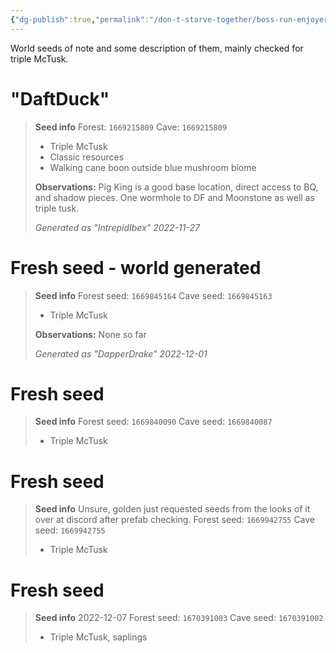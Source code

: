 ```yaml
---
{"dg-publish":true,"permalink":"/don-t-starve-together/boss-run-enjoyers/world-seeds/"}
---
```


World seeds of note and some description of them, mainly checked for triple McTusk.


# "DaftDuck"
> **Seed info**
> Forest: `1669215809`
> Cave: `1669215809`
> * Triple McTusk
> * Classic resources
> * Walking cane boon outside blue mushroom biome
> 
> **Observations:**
> Pig King is a good base location, direct access to BQ, and shadow pieces. One wormhole to DF and Moonstone as well as triple tusk.
>
>
> *Generated as "IntrepidIbex" 2022-11-27*

# Fresh seed -  world generated
> **Seed info**
> Forest seed: `1669845164`
> Cave seed: `1669845163`
> * Triple McTusk
> 
> **Observations:**
> None so far
>
>
> *Generated as "DapperDrake" 2022-12-01*

# Fresh seed
> **Seed info**
> Forest seed: `1669840090`
> Cave seed: `1669840087`
> * Triple McTusk
> 

# Fresh seed
> **Seed info** Unsure, golden just requested seeds from the looks of it over at discord after prefab checking.
> Forest seed: `1669942755`
> Cave seed: `1669942755`
> * Triple McTusk
> 

# Fresh seed
> **Seed info** 2022-12-07
> Forest seed: `1670391003`
> Cave seed: `1670391002`
> * Triple McTusk, saplings
> 
